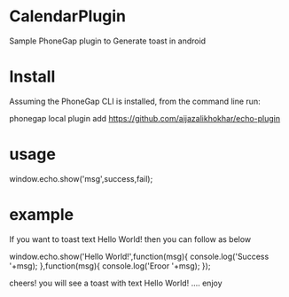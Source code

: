 CalendarPlugin
==============

Sample PhoneGap plugin to Generate toast in android

Install
========
Assuming the PhoneGap CLI is installed, from the command line run:

phonegap local plugin add https://github.com/aijazalikhokhar/echo-plugin

usage
=========
window.echo.show('msg',success,fail);

example
========
If you want to toast text Hello World! then you can follow as below

window.echo.show('Hello World!',function(msg){
  console.log('Success '+msg);
},function(msg){
  console.log('Eroor '+msg);
});

cheers! you will see a toast with text Hello World! .... enjoy
